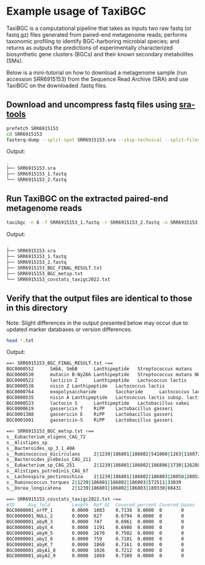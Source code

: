 # Example usage of TaxiBGC

TaxiBGC is a computational pipeline that takes as inputs two raw fastq (or fastq.gz) files generated 
from paired-end metagenome reads; performs taxonomic profiling to identify BGC-harboring microbial species; and returns as outputs the predictions of 
experimentally characterized biosynthetic gene clusters (BGCs) and their known secondary metabolites (SMs).

Below is a mini-tutorial on how to download a metagenome sample (run accession SRR6915153) from the Sequence Read Archive (SRA) and use TaxiBGC on the downloaded .fastq files.

## Download and uncompress fastq files using [sra-tools](https://github.com/ncbi/sra-tools/wiki/)

```bash
prefetch SRR6915153
cd SRR6915153
fasterq-dump --split-spot SRR6915153.sra --skip-technical --split-files
```

Output:
```bash
.
├── SRR6915153.sra
├── SRR6915153_1.fastq
└── SRR6915153_2.fastq
```

## Run TaxiBGC on the extracted paired-end metagenome reads
```bash
taxibgc -n 8 -f SRR6915153_1.fastq -r SRR6915153_2.fastq -o SRR6915153
```

Output:
```bash
.
├── SRR6915153.sra
├── SRR6915153_1.fastq
├── SRR6915153_2.fastq
├── SRR6915153_BGC_FINAL_RESULT.txt
├── SRR6915153_BGC_metsp.txt
└── SRR6915153_covstats_taxigc2022.txt
```

## Verify that the output files are identical to those in this directory
Note: Slight differences in the output presented below may occur due to updated marker databases or version differences.

```bash
head *.txt
```

Output:
```bash
==> SRR6915153_BGC_FINAL_RESULT.txt <==
BGC0000552      SmbA, SmbB      Lanthipeptide   Streptococcus mutans
BGC0000530      mutacin B-Ny266 Lanthipeptide   Streptococcus mutans N66
BGC0000522      lacticin Z      Lanthipeptide   Lactococcus lactis
BGC0000538      nisin Z Lanthipeptide   Lactococcus lactis
BGC0000764      exopolysaccharide       Saccharide      Lactococcus lactis
BGC0000535      nisin A Lanthipeptide   Lactococcus lactis subsp. lactis
BGC0000523      lactocin S      Lanthipeptide   Lactobacillus sakei
BGC0000619      gassericin T    RiPP    Lactobacillus gasseri
BGC0001388      gassericin E    RiPP    Lactobacillus gasseri
BGC0001601      gassericin-S    RiPP    Lactobacillus gasseri

==> SRR6915153_BGC_metsp.txt <==
s__Eubacterium_eligens_CAG_72
s__Alistipes_sp
s__Bacteroides_sp_3_1_40A
s__Ruminococcus_bicirculans     2|1239|186801|186802|541000|1263|1160721        3.4851072768608917
s__Bacteroides_plebeius_CAG_211
s__Eubacterium_sp_CAG_251       2|1239|186801|186802|186806|1730|1262886        2.040197340977951
s__Alistipes_putredinis_CAG_67
s__Lachnospira_pectinoschiza    2|1239|186801|186802|186803|28050|28052 1.338940392288483
s__Ruminococcus_torques 2|1239|186801|186802|186803|572511|33039        1.22351251200625
s__Dorea_longicatena    2|1239|186801|186802|186803|189330|88431        1.177466320099923

==> SRR6915153_covstats_taxigc2022.txt <==
#ID     Avg_fold        Length  Ref_GC  Covered_percent Covered_bases   Plus_reads      Minus_reads     Read_GC Median_fold  Std_Dev
BGC0000001_orfP_1       0.0000  1083    0.7138  0.0000  0       0       0       0.0000  0       0.00
BGC0000001_NULL_2       0.0000  627     0.6794  0.0000  0       0       0       0.0000  0       0.00
BGC0000001_abyR_3       0.0000  747     0.6961  0.0000  0       0       0       0.0000  0       0.00
BGC0000001_abyX_4       0.0000  1191    0.6986  0.0000  0       0       0       0.0000  0       0.00
BGC0000001_abyH_5       0.0000  2670    0.7502  0.0000  0       0       0       0.0000  0       0.00
BGC0000001_abyI_6       0.0000  759     0.7101  0.0000  0       0       0       0.0000  0       0.00
BGC0000001_abyK_7       0.0000  1860    0.7161  0.0000  0       0       0       0.0000  0       0.00
BGC0000001_abyA1_8      0.0000  1026    0.7212  0.0000  0       0       0       0.0000  0       0.00
BGC0000001_abyA2_9      0.0000  1869    0.7309  0.0000  0       0       0       0.0000  0       0.00
```
